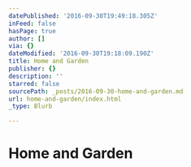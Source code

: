 ```yaml
---
datePublished: '2016-09-30T19:49:18.305Z'
inFeed: false
hasPage: true
author: []
via: {}
dateModified: '2016-09-30T19:18:09.190Z'
title: Home and Garden
publisher: {}
description: ''
starred: false
sourcePath: _posts/2016-09-30-home-and-garden.md
url: home-and-garden/index.html
_type: Blurb

---
```

# Home and Garden